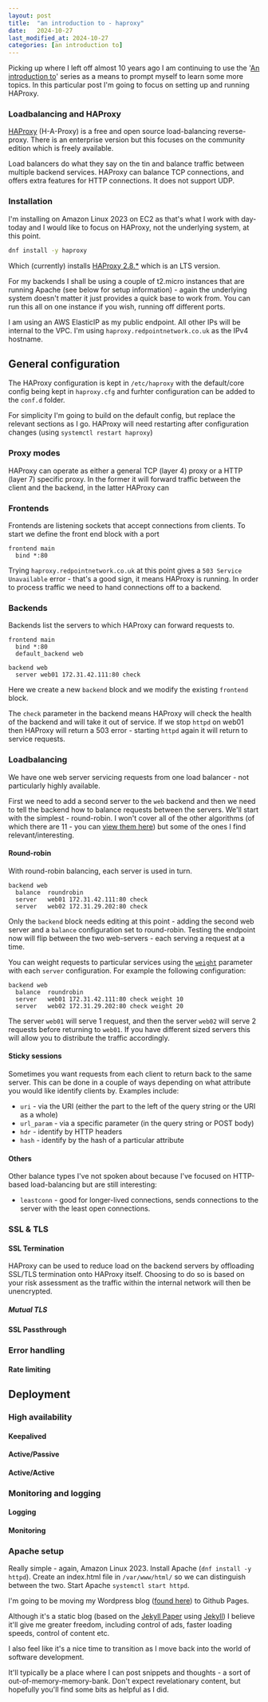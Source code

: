 ```yaml
---
layout: post
title:  "an introduction to - haproxy"
date:   2024-10-27
last_modified_at: 2024-10-27
categories: [an introduction to]
---
```


Picking up where I left off almost 10 years ago I am continuing to use the '[An introduction to](https://skyrail.github.io/2015/05/13/an-introduction-to-a-new-series/)' series as a means to prompt myself to learn some more topics. In this particular post I'm going to focus on setting up and running HAProxy.

### Loadbalancing and HAProxy

[HAProxy](https://www.haproxy.org/) (H-A-Proxy) is a free and open source load-balancing reverse-proxy. There is an enterprise version but this focuses on the community edition which is freely available.

Load balancers do what they say on the tin and balance traffic between multiple backend services. HAProxy can balance TCP connections, and offers extra features for HTTP connections. It does not support UDP. 

### Installation

I'm installing on Amazon Linux 2023 on EC2 as that's what I work with day-today and I would like to focus on HAProxy, not the underlying system, at this point.

```bash
dnf install -y haproxy
```

Which (currently) installs [HAProxy 2.8.*](http://docs.haproxy.org/2.8/intro.html) which is an LTS version.

For my backends I shall be using a couple of t2.micro instances that are running Apache (see below for setup information) - again the underlying system doesn't matter it just provides a quick base to work from. You can run this all on one instance if you wish, running off different ports.

I am using an AWS ElasticIP as my public endpoint. All other IPs will be internal to the VPC. I'm using `haproxy.redpointnetwork.co.uk` as the IPv4 hostname.

## General configuration

The HAProxy configuration is kept in `/etc/haproxy` with the default/core config being kept in `haproxy.cfg` and furhter configuration can be added to the `conf.d` folder.

For simplicity I'm going to build on the default config, but replace the relevant sections as I go. HAProxy will need restarting after configuration changes (using `systemctl restart haproxy`)

### Proxy modes

HAProxy can operate as either a general TCP (layer 4) proxy or a HTTP (layer 7) specific proxy. In the former it will forward traffic between the client and the backend, in the latter HAProxy can

### Frontends

Frontends are listening sockets that accept connections from clients. To start we define the front end block with a port

```haproxy
frontend main
  bind *:80
```

Trying `haproxy.redpointnetwork.co.uk` at this point gives a `503 Service Unavailable` error - that's a good sign, it means HAProxy is running. In order to process traffic we need to hand connections off to a backend.

### Backends

Backends list the servers to which HAProxy can forward requests to.

```haproxy
frontend main
  bind *:80
  default_backend web

backend web
  server web01 172.31.42.111:80 check
```

Here we create a new `backend` block and we modify the existing `frontend` block.

The `check` parameter in the backend means HAProxy will check the health of the backend and will take it out of service. If we stop `httpd` on web01 then HAProxy will return a 503 error - starting `httpd` again it will return to service requests.

### Loadbalancing

We have one web server servicing requests from one load balancer - not particularly highly available.

First we need to add a second server to the `web` backend and then we need to tell the backend how to balance requests between the servers. We'll start with the simplest - round-robin. I won't cover all of the other algorithms (of which there are 11 - you can [view them here](http://docs.haproxy.org/2.8/configuration.html#4.2-balance)) but some of the ones I find relevant/interesting.

#### Round-robin

With round-robin balancing, each server is used in turn.

```haproxy
backend web
  balance  roundrobin
  server   web01 172.31.42.111:80 check
  server   web02 172.31.29.202:80 check
```

Only the `backend` block needs editing at this point - adding the second web server and a `balance` configuration set to round-robin. Testing the endpoint now will flip between the two web-servers - each serving a request at a time.

You can weight requests to particular services using the [`weight`](http://docs.haproxy.org/2.8/configuration.html#5.2-weight) parameter with each `server` configuration. For example the following configuration:

```haproxy
backend web
  balance  roundrobin
  server   web01 172.31.42.111:80 check weight 10
  server   web02 172.31.29.202:80 check weight 20
```

The server `web01` will serve 1 request, and then the server `web02` will serve 2 requests before returning to `web01`. If you have different sized servers this will allow you to distribute the traffic accordingly.

#### Sticky sessions

Sometimes you want requests from each client to return back to the same server. This can be done in a couple of ways depending on what attribute you would like identify clients by. Examples include:

* `uri` - via the URI (either the part to the left of the query string or the URI as a whole)
* `url_param` - via a specific parameter (in the query string or POST body)
* `hdr` - identify by HTTP headers
* `hash` - identify by the hash of a particular attribute

#### Others

Other balance types I've not spoken about because I've focused on HTTP-based load-balancing but are still interesting:

* `leastconn` - good for longer-lived connections, sends connections to the server with the least open connections.

### SSL & TLS

#### SSL Termination

HAProxy can be used to reduce load on the backend servers by offloading SSL/TLS termination onto HAProxy itself. Choosing to do so is based on your risk assessment as the traffic within the internal network will then be unencrypted.



##### Mutual TLS

#### SSL Passthrough

### Error handling

#### Rate limiting

## Deployment

### High availability

#### Keepalived
#### Active/Passive
#### Active/Active

### Monitoring and logging

#### Logging

#### Monitoring


### Apache setup

Really simple - again, Amazon Linux 2023. Install Apache (`dnf install -y httpd`). Create an index.html file in `/var/www/html/` so we can distinguish between the two. Start Apache `systemctl start httpd`.

I'm going to be moving my Wordpress blog ([found here][old-blog]) to Github Pages.

Although it's a static blog (based on the [Jekyll Paper][jekyll-paper-website] using [Jekyll][jekyll-website]) I believe it'll give me greater freedom, including control of ads, faster loading speeds, control of content etc.

I also feel like it's a nice time to transition as I move back into the world of software development.

It'll typically be a place where I can post snippets and thoughts - a sort of out-of-memory-memory-bank. Don't expect revelationary content, but hopefully you'll find some bits as helpful as I did.

[old-blog]: https://skyrail.wordpress.com
[jekyll-paper-website]: https://github.com/ghosind/Jekyll-Paper
[jekyll-website]: https://jekyllrb.com/
